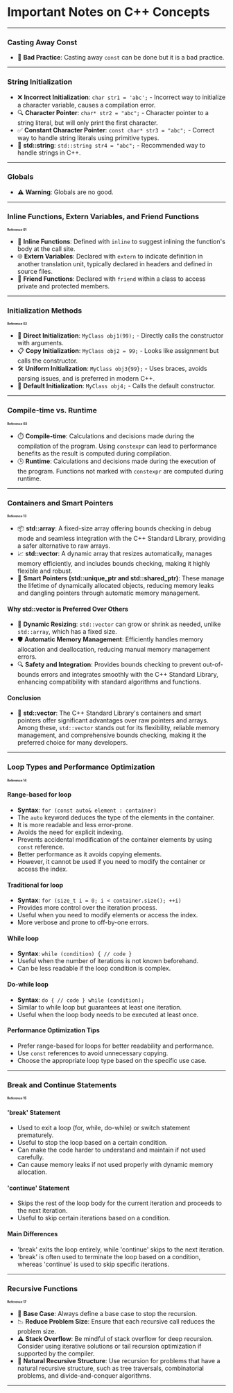 # Important Notes on C++ Concepts

---

### Casting Away Const
- 🚫 **Bad Practice**: Casting away `const` can be done but it is a bad practice.

---

### String Initialization
- ❌ **Incorrect Initialization**: `char str1 = 'abc';` - Incorrect way to initialize a character variable, causes a compilation error.
- 🔍 **Character Pointer**: `char* str2 = "abc";` - Character pointer to a string literal, but will only print the first character.
- ✅ **Constant Character Pointer**: `const char* str3 = "abc";` - Correct way to handle string literals using primitive types.
- 🌟 **std::string**: `std::string str4 = "abc";` - Recommended way to handle strings in C++.

---

### Globals
- ⚠️ **Warning**: Globals are no good.

---

### Inline Functions, Extern Variables, and Friend Functions
<span style="font-size: 50%;">**Reference 01**</span>
- 📝 **Inline Functions**: Defined with `inline` to suggest inlining the function's body at the call site.
- 🌐 **Extern Variables**: Declared with `extern` to indicate definition in another translation unit, typically declared in headers and defined in source files.
- 🤝 **Friend Functions**: Declared with `friend` within a class to access private and protected members.

---

### Initialization Methods
<span style="font-size: 50%;">**Reference 02**</span>
- 🚀 **Direct Initialization**: `MyClass obj1(99);` - Directly calls the constructor with arguments.
- 📋 **Copy Initialization**: `MyClass obj2 = 99;` - Looks like assignment but calls the constructor.
- 🛠️ **Uniform Initialization**: `MyClass obj3{99};` - Uses braces, avoids parsing issues, and is preferred in modern C++.
- 🔧 **Default Initialization**: `MyClass obj4;` - Calls the default constructor.

---

### Compile-time vs. Runtime
<span style="font-size: 50%;">**Reference 03**</span>
- ⏱️ **Compile-time**: Calculations and decisions made during the compilation of the program. Using `constexpr` can lead to performance benefits as the result is computed during compilation.
- 🕒 **Runtime**: Calculations and decisions made during the execution of the program. Functions not marked with `constexpr` are computed during runtime.

---

### Containers and Smart Pointers
<span style="font-size: 50%;">**Reference 13**</span>
- 📦 **std::array**: A fixed-size array offering bounds checking in debug mode and seamless integration with the C++ Standard Library, providing a safer alternative to raw arrays.
- 📈 **std::vector**: A dynamic array that resizes automatically, manages memory efficiently, and includes bounds checking, making it highly flexible and robust.
- 🧠 **Smart Pointers (std::unique_ptr and std::shared_ptr)**: These manage the lifetime of dynamically allocated objects, reducing memory leaks and dangling pointers through automatic memory management.

#### Why std::vector is Preferred Over Others
- 🔄 **Dynamic Resizing**: `std::vector` can grow or shrink as needed, unlike `std::array`, which has a fixed size.
- 🛡️ **Automatic Memory Management**: Efficiently handles memory allocation and deallocation, reducing manual memory management errors.
- 🔍 **Safety and Integration**: Provides bounds checking to prevent out-of-bounds errors and integrates smoothly with the C++ Standard Library, enhancing compatibility with standard algorithms and functions.

#### Conclusion
- 🌟 **std::vector**: The C++ Standard Library's containers and smart pointers offer significant advantages over raw pointers and arrays. Among these, `std::vector` stands out for its flexibility, reliable memory management, and comprehensive bounds checking, making it the preferred choice for many developers.

---

### Loop Types and Performance Optimization
<span style="font-size: 50%;">**Reference 14**</span>

#### **Range-based for loop**
- **Syntax**: `for (const auto& element : container)`
- The `auto` keyword deduces the type of the elements in the container.
- It is more readable and less error-prone.
- Avoids the need for explicit indexing.
- Prevents accidental modification of the container elements by using `const` reference.
- Better performance as it avoids copying elements.
- However, it cannot be used if you need to modify the container or access the index.

#### **Traditional for loop**
- **Syntax**: `for (size_t i = 0; i < container.size(); ++i)`
- Provides more control over the iteration process.
- Useful when you need to modify elements or access the index.
- More verbose and prone to off-by-one errors.

#### **While loop**
- **Syntax**: `while (condition) { // code }`
- Useful when the number of iterations is not known beforehand.
- Can be less readable if the loop condition is complex.

#### **Do-while loop**
- **Syntax**: `do { // code } while (condition);`
- Similar to while loop but guarantees at least one iteration.
- Useful when the loop body needs to be executed at least once.

#### **Performance Optimization Tips**
- Prefer range-based for loops for better readability and performance.
- Use `const` references to avoid unnecessary copying.
- Choose the appropriate loop type based on the specific use case.

---

### Break and Continue Statements
<span style="font-size: 50%;">**Reference 15**</span>

#### **'break' Statement**
- Used to exit a loop (for, while, do-while) or switch statement prematurely.
- Useful to stop the loop based on a certain condition.
- Can make the code harder to understand and maintain if not used carefully.
- Can cause memory leaks if not used properly with dynamic memory allocation.

#### **'continue' Statement**
- Skips the rest of the loop body for the current iteration and proceeds to the next iteration.
- Useful to skip certain iterations based on a condition.

#### **Main Differences**
- 'break' exits the loop entirely, while 'continue' skips to the next iteration.
- 'break' is often used to terminate the loop based on a condition, whereas 'continue' is used to skip specific iterations.

---

### Recursive Functions
<span style="font-size: 50%;">**Reference 17**</span>
- 🛑 **Base Case**: Always define a base case to stop the recursion.
- 📉 **Reduce Problem Size**: Ensure that each recursive call reduces the problem size.
- ⚠️ **Stack Overflow**: Be mindful of stack overflow for deep recursion. Consider using iterative solutions or tail recursion optimization if supported by the compiler.
- 🌳 **Natural Recursive Structure**: Use recursion for problems that have a natural recursive structure, such as tree traversals, combinatorial problems, and divide-and-conquer algorithms.

---